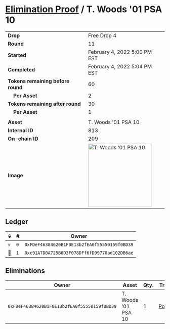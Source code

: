 # [Elimination Proof](./readme.md) / T. Woods &#039;01 PSA 10

|||
|---|---|
| **Drop** | Free Drop 4 |
| **Round** | 11 |
| **Started** | February 4, 2022 5:00 PM EST |
| **Completed** | February 4, 2022 5:04 PM EST |
| **Tokens remaining before round** | 60 |
| **&nbsp;&nbsp;&nbsp;&nbsp;Per Asset** | 2 |
| **Tokens remaining after round** | 30 |
| **&nbsp;&nbsp;&nbsp;&nbsp;Per Asset** | 1 |
| | |
| **Asset** | T. Woods &#039;01 PSA 10 |
| **Internal ID** | 813 |
| **On-chain ID** | 209 |
| **Image** | <img src="https://tcdn.blokpax.com/957181fa-d3ff-4061-85a3-b1ac2e635d7c/7532ad4ab0604d0a2005f1f17f9a5f4aa46d931b883783d2a9917af2fffab34d.jpg" height="200" alt="T. Woods &#039;01 PSA 10" /> |

## Ledger

| 💀 | # | Owner |
| --- | --- | --- |
| 💀 | `0` | `0xFDeF46384620B1F0E13b2fEA0f55550159f0BD39` |
| 👑 | `1` | `0xc91A7D0A725B8D3F078DFf6fD99770ad102DB6ae` |


## Eliminations

| Owner | Asset | Qty. | Transaction |
| --- | --- | --- | --- |
| `0xFDeF46384620B1F0E13b2fEA0f55550159f0BD39` | T. Woods '01 PSA 10 | 1 | [Polygonscan](https://polygonscan.com/tx/0x1abb5c83770defd22bd4cc44fec9132ce644691ecada9453c0a87c2bff05093e) |
